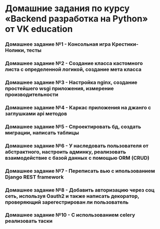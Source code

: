 # Домашние задания по курсу «Backend разработка на Python» от VK education

### Домашнее задание №1 - Консольная игра Крестики-Нолики, тесты 
### Домашнее задание №2 - Создание класса кастомного листа с определенной логикой, создание мета класса
### Домашнее задание №3 - Настройка nginx, создание простейшего wsgi приложения, измерение производительности
### Домашнее задание №4 - Каркас приложения на джанго с заглушками api методов
### Домашнее задание №5 - Спроектировать бд, создать миграции, написать таблицы
### Домашнее задание №6 - У наследовать пользователя от абстрактного, настроить админку, реализовать взаимодействие с базой данных с помощью ORM (CRUD)
### Домашнее задание №7 - Переписать вью с ипользованием Django REST framework
### Домашнее задание №8 - Добавить авторизацию через соц сеть, используя Oauth2 и также написать декоратор, проверяющий зарегестрирован ли пользователь
### Домашнее задание №10 - С использованием celery реализовать таски
